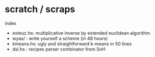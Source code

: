 # scratch / scraps

index<br>
* exteuc.hs: multiplicative inverse by extended euclidean algorithm
* wyas/    : write yourself a scheme (in 48 hours)
* kmeans.hs: ugly and straightforward k-means in 50 lines
* dsl.hs   : recipes parser combinator from SoH 
